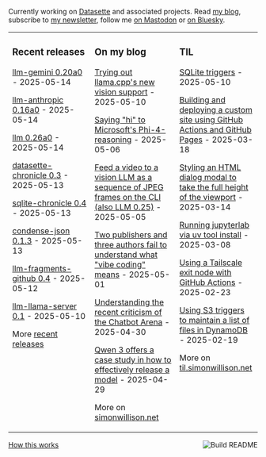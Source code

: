 Currently working on [Datasette](https://datasette.io/) and associated projects. Read [my blog](https://simonwillison.net/), subscribe to [my newsletter](https://simonw.substack.com/), follow me <a href="https://fedi.simonwillison.net/@simon">on Mastodon</a> or [on Bluesky](https://bsky.app/profile/simonwillison.net).

<table><tr><td valign="top" width="33%">

### Recent releases
<!-- recent_releases starts -->
[llm-gemini 0.20a0](https://github.com/simonw/llm-gemini/releases/tag/0.20a0) - 2025-05-14

[llm-anthropic 0.16a0](https://github.com/simonw/llm-anthropic/releases/tag/0.16a0) - 2025-05-14

[llm 0.26a0](https://github.com/simonw/llm/releases/tag/0.26a0) - 2025-05-14

[datasette-chronicle 0.3](https://github.com/datasette/datasette-chronicle/releases/tag/0.3) - 2025-05-13

[sqlite-chronicle 0.4](https://github.com/simonw/sqlite-chronicle/releases/tag/0.4) - 2025-05-13

[condense-json 0.1.3](https://github.com/simonw/condense-json/releases/tag/0.1.3) - 2025-05-13

[llm-fragments-github 0.4](https://github.com/simonw/llm-fragments-github/releases/tag/0.4) - 2025-05-12

[llm-llama-server 0.1](https://github.com/simonw/llm-llama-server/releases/tag/0.1) - 2025-05-10
<!-- recent_releases ends -->
More [recent releases](https://github.com/simonw/simonw/blob/main/releases.md)
</td><td valign="top" width="34%">

### On my blog
<!-- blog starts -->
[Trying out llama.cpp's new vision support](https://simonwillison.net/2025/May/10/llama-cpp-vision/) - 2025-05-10

[Saying "hi" to Microsoft's Phi-4-reasoning](https://simonwillison.net/2025/May/6/phi-4-reasoning/) - 2025-05-06

[Feed a video to a vision LLM as a sequence of JPEG frames on the CLI (also LLM 0.25)](https://simonwillison.net/2025/May/5/llm-video-frames/) - 2025-05-05

[Two publishers and three authors fail to understand what "vibe coding" means](https://simonwillison.net/2025/May/1/not-vibe-coding/) - 2025-05-01

[Understanding the recent criticism of the Chatbot Arena](https://simonwillison.net/2025/Apr/30/criticism-of-the-chatbot-arena/) - 2025-04-30

[Qwen 3 offers a case study in how to effectively release a model](https://simonwillison.net/2025/Apr/29/qwen-3/) - 2025-04-29
<!-- blog ends -->
More on [simonwillison.net](https://simonwillison.net/)
</td><td valign="top" width="33%">

### TIL
<!-- tils starts -->
[SQLite triggers](https://til.simonwillison.net/sqlite/sqlite-triggers) - 2025-05-10

[Building and deploying a custom site using GitHub Actions and GitHub Pages](https://til.simonwillison.net/github-actions/github-pages) - 2025-03-18

[Styling an HTML dialog modal to take the full height of the viewport](https://til.simonwillison.net/css/dialog-full-height) - 2025-03-14

[Running jupyterlab via uv tool install](https://til.simonwillison.net/jupyter/jupyterlab-uv-tool-install) - 2025-03-08

[Using a Tailscale exit node with GitHub Actions](https://til.simonwillison.net/tailscale/tailscale-github-actions) - 2025-02-23

[Using S3 triggers to maintain a list of files in DynamoDB](https://til.simonwillison.net/aws/s3-triggers-dynamodb) - 2025-02-19
<!-- tils ends -->
More on [til.simonwillison.net](https://til.simonwillison.net/)
</td></tr></table>

<a href="https://github.com/simonw/simonw/actions"><img src="https://github.com/simonw/simonw/workflows/Build%20README/badge.svg" align="right" alt="Build README"></a> <a href="https://simonwillison.net/2020/Jul/10/self-updating-profile-readme/">How this works</a>
